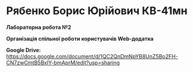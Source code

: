 # Рябенко Борис Юрійович КВ-41мн

**Лабораторна робота №2**

**Організація спільної роботи користувачів Web-додатка**

**Google Drive:** https://docs.google.com/document/d/1QC2QnDmNpYB8UnZ5Bo2FH-CN7zwCmtB5BxIY-bmAprM/edit?usp=sharing
